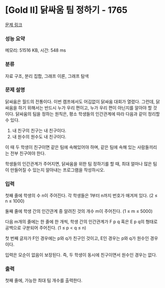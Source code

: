 # [Gold II] 닭싸움 팀 정하기 - 1765 

[문제 링크](https://www.acmicpc.net/problem/1765) 

### 성능 요약

메모리: 51516 KB, 시간: 548 ms

### 분류

자료 구조, 분리 집합, 그래프 이론, 그래프 탐색

### 문제 설명

<p>닭싸움은 월드의 전통이다. 이번 캠프에서도 어김없이 닭싸움 대회가 열렸다. 그런데, 닭싸움을 하기 위해서는 반드시 누가 우리 편이고, 누가 우리 편이 아닌지를 알아야 할 것이다. 닭싸움의 팀을 정하는 원칙은, 평소 학생들의 인간관계에 따라 다음과 같이 정리할 수 있다.</p>

<ol>
	<li>내 친구의 친구는 내 친구이다.</li>
	<li>내 원수의 원수도 내 친구이다.</li>
</ol>

<p>이 때 두 학생이 친구이면 같은 팀에 속해있어야 하며, 같은 팀에 속해 있는 사람들끼리는 전부 친구여야 한다.</p>

<p>학생들의 인간관계가 주어지면, 닭싸움을 위한 팀 정하기를 할 때, 최대 얼마나 많은 팀이 만들어질 수 있는지 알아내는 프로그램을 작성하시오.</p>

### 입력 

 <p>첫째 줄에 학생의 수 n이 주어진다. 각 학생들은 1부터 n까지 번호가 매겨져 있다. (2 ≤ n ≤ 1000) </p>

<p>둘째 줄에 학생 간의 인간관계 중 알려진 것의 개수 m이 주어진다. (1 ≤ m ≤ 5000)</p>

<p>다음 m개의 줄에는 한 줄에 한 개씩, 학생 간의 인간관계가 F p q 혹은 E p q의 형태로 공백으로 구분되어 주어진다. (1 ≤ p < q ≤ n)</p>

<p>첫 번째 글자가 F인 경우에는 p와 q가 친구인 것이고, E인 경우는 p와 q가 원수인 경우이다. </p>

<p>입력은 모순이 없음이 보장된다. 즉, 두 학생이 동시에 친구이면서 원수인 경우는 없다.</p>

### 출력 

 <p>첫째 줄에, 가능한 최대 팀 개수를 출력한다.</p>

